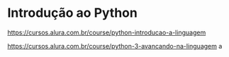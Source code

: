 # Introdução ao Python
https://cursos.alura.com.br/course/python-introducao-a-linguagem

https://cursos.alura.com.br/course/python-3-avancando-na-linguagem
a